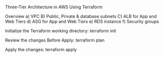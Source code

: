 

Three-Tier Architecture in AWS Using Terraform

Overview
a) VPC
B) Public, Private & database subnets
C) ALB for App and Web Tiers
d) ASG for App and Web Tiers
e)  RDS instance
f) Security groups 


Initialize the Terraform working directory:
terraform init

Review the changes Before Apply:
terraform plan

Apply the changes:
terraform apply

